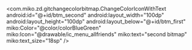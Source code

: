 <com.miko.zd.gitchangecolorbitmap.ChangeColorIconWithText
        android:id="@+id/btm_second"
        android:layout_width="100dp"
        android:layout_height="100dp"
        android:layout_below="@+id/btm_first"
        miko:Color="@color/colorBlueGreen"
        miko:Icon="@drawable/ic_menu_allfriends"
        miko:text="second bitmap"
        miko:text_size="18sp" />
